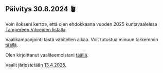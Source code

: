 ## Päivitys 30.8.2024 &#129716;

Voin ilokseni kertoa, että olen ehdokkaana vuoden 2025 kuntavaaleissa [Tampereen Vihreiden listalla](https://www.tampereenvihreat.fi/kunnallisvaalit/tampereen-vihreat-nimesivat-lisaa-kuntavaaliehdokkaita-ja-paattivat-pormestariehdokkaan-asettamisesta/).

Vaalikampanjointi tästä vähitellen alkaa. Voit tutustua minuun tarkemmin [täällä](/fi/page/about/).

Olen kirjoittanut vaaliteemoistani [täällä](/fi/page/politik/).

Vaalit järjestetään [13.4.2025.](https://vaalit.fi/vaalit-2024-2035)